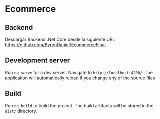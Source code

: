 # Ecommerce

## Backend
Descargar Backend .Net Core desde la siguiente URL
https://github.com/ByronDaniel/EcommerceFinal

## Development server

Run `ng serve` for a dev server. Navigate to `http://localhost:4200/`. The application will automatically reload if you change any of the source files

## Build

Run `ng build` to build the project. The build artifacts will be stored in the `dist/` directory.
